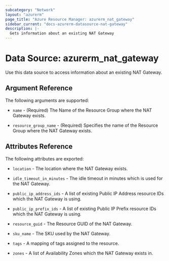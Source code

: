 ```yaml
---
subcategory: "Network"
layout: "azurerm"
page_title: "Azure Resource Manager: azurerm_nat_gateway"
sidebar_current: "docs-azurerm-datasource-nat-gateway"
description: |-
  Gets information about an existing NAT Gateway
---
```


# Data Source: azurerm_nat_gateway

Use this data source to access information about an existing NAT Gateway.

## Argument Reference

The following arguments are supported:

* `name` - (Required) The Name of the Resource Group where the NAT Gateway exists.

* `resource_group_name` - (Required) Specifies the name of the Resource Group where the NAT Gateway exists.

## Attributes Reference

The following attributes are exported:

* `location` - The location where the NAT Gateway exists.

* `idle_timeout_in_minutes` - The idle timeout in minutes which is used for the NAT Gateway.

* `public_ip_address_ids` - A list of existing Public IP Address resource IDs which the NAT Gateway is using.

* `public_ip_prefix_ids` - A list of existing Public IP Prefix resource IDs which the NAT Gateway is using.

* `resource_guid` - The Resource GUID of the NAT Gateway.

* `sku_name` - The SKU used by the NAT Gateway.

* `tags` - A mapping of tags assigned to the resource.

* `zones` - A list of Availability Zones which the NAT Gateway exists in.
